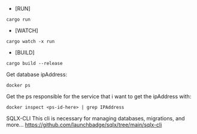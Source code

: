 - [RUN]
```
cargo run
```

- [WATCH]
```
cargo watch -x run
```

- [BUILD]
```
cargo build --release
```

Get database ipAddress:

```
docker ps
```

Get the ps responsible for the service that i want to get the ipAddress with:

```
docker inspect <ps-id-here> | grep IPAddress
```

SQLX-CLI
This cli is necessary for managing databases, migrations, and more...
https://github.com/launchbadge/sqlx/tree/main/sqlx-cli